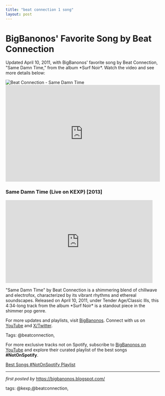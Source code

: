 ```yaml
---
title: "beat connection 1 song"
layout: post
---
```

 <!-- Post Title -->
<h1 >BigBanonos' Favorite Song by Beat Connection</h1> <!-- Introductory Text -->
<p >Updated April 10, 2011, with BigBanonos' favorite song by Beat Connection, "Same Damn Time," from the album *Surf Noir*. Watch the video and see more details below:</p> <!-- Featured Image -->
<div > <img src="https://res.cloudinary.com/epitaph/image/upload/c_fill,f_auto,h_200,q_auto,w_200/v1/anti/artists/bc.jpg" alt="Beat Connection - Same Damn Time" />
</div> <!-- YouTube Video Embed -->
<div > <iframe width="100%" height="315" src="https://www.youtube.com/embed/_tZsetp7wgY" title="Same Damn Time" frameborder="0" allow="accelerometer; autoplay; clipboard-write; encrypted-media; gyroscope; picture-in-picture; web-share" referrerpolicy="strict-origin-when-cross-origin" allowfullscreen></iframe> <h3>Same Damn Time (Live on KEXP) [2013]</h3> <iframe frameborder="0" height="270" src="https://youtube.com/embed/nvzIPqh1E8k" width="480"></iframe>
</div> <!-- Song Information -->
<div > <p>"Same Damn Time" by Beat Connection is a shimmering blend of chillwave and electrofox, characterized by its vibrant rhythms and ethereal soundscapes. Released on April 10, 2011, under Tender Age/Classic Ills, this 4:34-long track from the album *Surf Noir* is a standout piece in the shimmer pop genre.</p>
</div> <!-- Footer Links -->
<div > <p>For more updates and playlists, visit <a href="https://bigbanonos.blogspot.com/" target="_blank">BigBanonos</a>. Connect with us on <a href="https://www.youtube.com/@BigBanonos" target="_blank">YouTube</a> and <a href="https://x.com/bigbanonos" target="_blank">X/Twitter</a>.</p>
</div> <!-- Tags -->
<p >Tags: @beatconnection,</p>


<!--Subscribe and Playlist Links-->
<div>
    <p>For more exclusive tracks not on Spotify, subscribe to <a href="https://www.youtube.com/@BigBanonos" target="_blank">BigBanonos on YouTube</a> and explore their curated playlist of the best songs <strong>#NotOnSpotify</strong>.</p>
    <p><a href="https://www.youtube.com/playlist?list=PLtuNtuTatqI0kFahUCbtbfenC_ET5O_tr" target="_blank">Best Songs #NotOnSpotify Playlist<br /></a></p></div>

<hr />

<p><em>first posted by</em> <a href="https://bigbanonos.blogspot.com/" rel="noopener" target="_new">https://bigbanonos.blogspot.com/</a></p>

<p>tags: @kexp,@beatconnection,</p>
